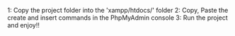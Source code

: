 1: Copy the project folder into the 'xampp/htdocs/' folder
2: Copy, Paste the create and insert commands in the PhpMyAdmin console
3: Run the project and enjoy!!
